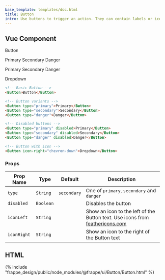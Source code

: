 ```yaml
---
base_template: templates/doc.html
title: Button
intro: Use buttons to trigger an action. They can contain labels or icons or both.
---
```


## Vue Component

<div class="preview">

<f-button>Button</f-button>

<div class="py-2"></div>

<f-button type="primary">Primary</f-button>
<f-button type="secondary">Secondary</f-button>
<f-button type="danger">Danger</f-button>

<div class="py-2"></div>

<f-button type="primary" disabled>Primary</f-button>
<f-button type="secondary" disabled>Secondary</f-button>
<f-button type="danger" disabled>Danger</f-button>

<div class="py-2"></div>

<f-button icon-right="chevron-down">Dropdown</f-button>

```html
<!-- Basic Button -->
<Button>Button</Button>

<!-- Button variants -->
<Button type="primary">Primary</Button>
<Button type="secondary">Secondary</Button>
<Button type="danger">Danger</Button>

<!-- Disabled buttons -->
<Button type="primary" disabled>Primary</Button>
<Button type="secondary" disabled>Secondary</Button>
<Button type="danger" disabled>Danger</Button>

<!-- Button with icon -->
<Button icon-right="chevron-down">Dropdown</Button>
```

</div>

### Props

| Prop Name   | Type      | Default     | Description                                                                                              |
| ----------- | --------- | ----------- | -------------------------------------------------------------------------------------------------------- |
| `type`      | `String`  | `secondary` | One of `primary`, `secondary` and `danger`                                                               |
| `disabled`  | `Boolean` |             | Disables the button                                                                                      |
| `iconLeft`  | `String`  |             | Show an icon to the left of the Button text. Use icons from [feathericons.com](https://feathericons.com) |
| `iconRight` | `String`  |             | Show an icon to the right of the Button text                                                             |

## HTML

<div class="preview html">

{% include "frappe_design/public/node_modules/@frappe/ui/Button/Button.html" %}

</div>
